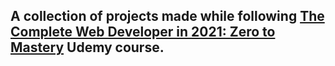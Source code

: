 ## A collection of projects made while following [The Complete Web Developer in 2021: Zero to Mastery](https://www.udemy.com/course/the-complete-web-developer-zero-to-mastery/) Udemy course.
